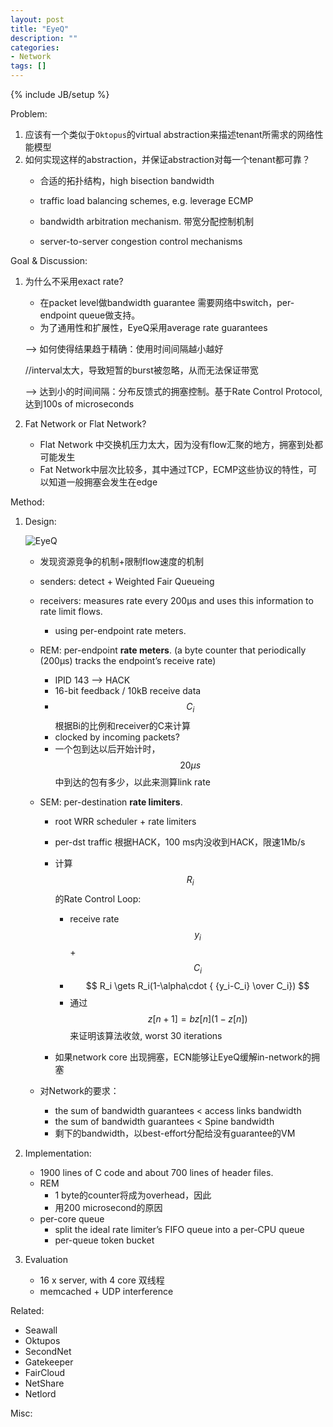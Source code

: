 ```yaml
---
layout: post
title: "EyeQ"
description: ""
categories: 
- Network
tags: []
---
```

{% include JB/setup %}


Problem:

1. 应该有一个类似于``Oktopus``的virtual abstraction来描述tenant所需求的网络性能模型
2. 如何实现这样的abstraction，并保证abstraction对每一个tenant都可靠？
	* 合适的拓扑结构，high bisection bandwidth
	* traffic load balancing schemes, e.g. leverage ECMP 
	* bandwidth arbitration mechanism. 带宽分配控制机制

	* server-to-server congestion control mechanisms
	



Goal & Discussion:

1. 为什么不采用exact rate?
	* 在packet level做bandwidth guarantee 需要网络中switch，per-endpoint queue做支持。 
	* 为了通用性和扩展性，EyeQ采用average rate guarantees
	
	--> 如何使得结果趋于精确：使用时间间隔越小越好
	
	//interval太大，导致短暂的burst被忽略，从而无法保证带宽
	
	--> 达到小的时间间隔：分布反馈式的拥塞控制。基于Rate Control Protocol, 达到100s of microseconds
	
2. Fat Network or Flat Network?
	
	* Flat Network 中交换机压力太大，因为没有flow汇聚的地方，拥塞到处都可能发生
	* Fat Network中层次比较多，其中通过TCP，ECMP这些协议的特性，可以知道一般拥塞会发生在edge 

Method:

1. Design:
		
	![EyeQ](http://g.hiphotos.bdimg.com/album/s%3D550%3Bq%3D90%3Bc%3Dxiangce%2C100%2C100/sign=d1761dc6184c510faac4e21f50625410/eaf81a4c510fd9f981189667272dd42a2834a4b5.jpg?referer=679f3dd174094b3682852edd046b&x=.jpg) 
	
	* 发现资源竞争的机制+限制flow速度的机制
	
	* senders: detect + Weighted Fair Queueing
	
	* receivers: measures rate every 200μs and uses this information to rate limit flows. 
		* using per-endpoint rate meters. 
		
	* REM: per-endpoint __rate meters__. (a byte counter that periodically (200μs) tracks the endpoint’s receive rate)
		* IPID 143 --> HACK
		* 16-bit feedback / 10kB receive data
		* $$C_i$$ 根据Bi的比例和receiver的C来计算
		* clocked by incoming packets?
		* 一个包到达以后开始计时，$$20\mu s$$中到达的包有多少，以此来测算link rate

		
	* SEM: per-destination __rate limiters__.
	
		* root WRR scheduler + rate limiters
		* per-dst traffic 根据HACK，100 ms内没收到HACK，限速1Mb/s
		* 计算$$R_i$$ 的Rate Control Loop:
			* receive rate $$y_i$$ + $$C_i$$
			* $$ R_i \gets R_i(1-\alpha\cdot { {y_i-C_i} \over C_i}) $$
			* 通过 $$z[n+1]=bz[n](1-z[n])$$来证明该算法收敛, worst 30 iterations
		
		* 如果network core 出现拥塞，ECN能够让EyeQ缓解in-network的拥塞
	
	* 对Network的要求：
		* the sum of bandwidth guarantees < access links bandwidth
		* the sum of bandwidth guarantees < Spine bandwidth
		* 剩下的bandwidth，以best-effort分配给没有guarantee的VM

2. Implementation:
	* 1900 lines of C code and about 700 lines of header files.
	* REM
		* 1 byte的counter将成为overhead，因此
		* 用200 microsecond的原因
	* per-core queue
		* split the ideal rate limiter’s FIFO queue into a per-CPU queue
		* per-queue token bucket 

3. Evaluation
	* 16 x server, with 4 core 双线程
	* memcached + UDP interference

Related:

* Seawall	
* Oktupos
* SecondNet
* Gatekeeper
* FairCloud
* NetShare
* Netlord


Misc: 